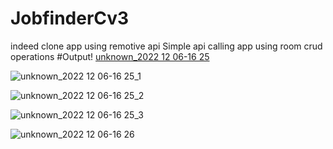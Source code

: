 # JobfinderCv3
indeed clone app using remotive api
Simple api calling app using room crud operations 
#Output!
[unknown_2022 12 06-16 25](https://user-images.githubusercontent.com/118521773/205895645-db9eb580-4ab1-4aaf-987b-7e389f36b89e.png)

![unknown_2022 12 06-16 25_1](https://user-images.githubusercontent.com/118521773/205895696-6b5bd617-5c4d-4f1f-9ca1-fd3e12e1c0bd.png)

![unknown_2022 12 06-16 25_2](https://user-images.githubusercontent.com/118521773/205895718-55b4fed2-7df5-4a46-ab32-daf411ad04bb.png)

![unknown_2022 12 06-16 25_3](https://user-images.githubusercontent.com/118521773/205895736-9b1f0b70-2638-4b52-bd49-ec02aee07334.png)

![unknown_2022 12 06-16 26](https://user-images.githubusercontent.com/118521773/205895758-3c86d172-90a9-4a42-a08f-7087bcaabf29.png)

